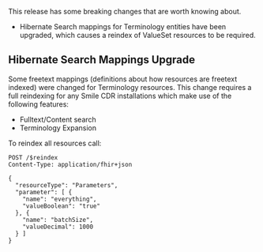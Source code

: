 This release has some breaking changes that are worth knowing about.
* Hibernate Search mappings for Terminology entities have been upgraded, which causes a reindex of ValueSet resources to be required.

## Hibernate Search Mappings Upgrade

Some freetext mappings (definitions about how resources are freetext indexed) were changed for Terminology resources. 
This change requires a full reindexing for any Smile CDR installations which make use of the following features:

* Fulltext/Content search
* Terminology Expansion

To reindex all resources call:

```http
POST /$reindex
Content-Type: application/fhir+json

{
  "resourceType": "Parameters",
  "parameter": [ {
    "name": "everything",
    "valueBoolean": "true"
  }, {
    "name": "batchSize",
    "valueDecimal": 1000
  } ]
}
```
